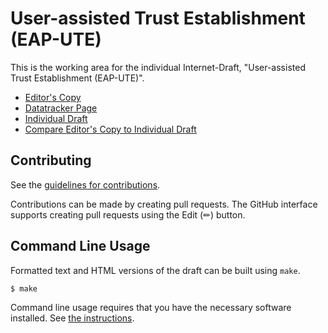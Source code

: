 # User-assisted Trust Establishment (EAP-UTE)

This is the working area for the individual Internet-Draft, "User-assisted Trust Establishment (EAP-UTE)".

* [Editor's Copy](https://Janfred.github.io/draft-rieckers-emu-eap-ute/#go.draft-rieckers-emu-eap-ute.html)
* [Datatracker Page](https://datatracker.ietf.org/doc/draft-rieckers-emu-eap-ute)
* [Individual Draft](https://datatracker.ietf.org/doc/html/draft-rieckers-emu-eap-ute)
* [Compare Editor's Copy to Individual Draft](https://Janfred.github.io/draft-rieckers-emu-eap-ute/#go.draft-rieckers-emu-eap-ute.diff)


## Contributing

See the
[guidelines for contributions](https://github.com/Janfred/draft-rieckers-emu-eap-ute/blob//CONTRIBUTING.md).

Contributions can be made by creating pull requests.
The GitHub interface supports creating pull requests using the Edit (✏) button.


## Command Line Usage

Formatted text and HTML versions of the draft can be built using `make`.

```sh
$ make
```

Command line usage requires that you have the necessary software installed.  See
[the instructions](https://github.com/martinthomson/i-d-template/blob/main/doc/SETUP.md).

